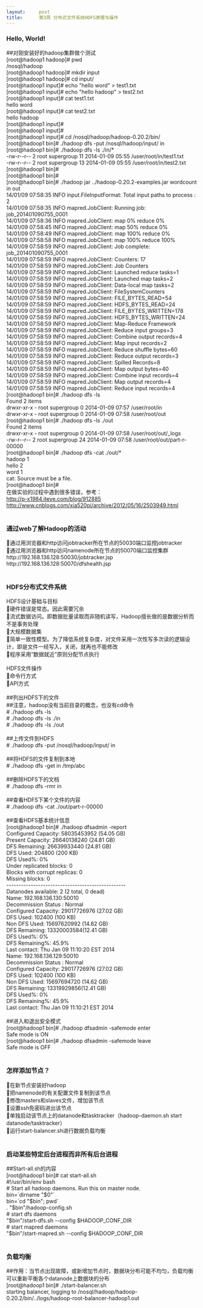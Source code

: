 ```yaml
---
layout:     post
title:      第3周 分布式文件系统HDFS原理与操作
---
```

<div id="article_content" class="article_content clearfix csdn-tracking-statistics" data-pid="blog" data-mod="popu_307" data-dsm="post">
								            <link rel="stylesheet" href="https://csdnimg.cn/release/phoenix/template/css/ck_htmledit_views-f76675cdea.css">
						<div class="htmledit_views" id="content_views">
                
<div>
<h3><strong>Hello, World!</strong></h3>
</div>
<div>##对刚安装好的hadoop集群做个测试</div>
<div>[root@hadoop1 hadoop]# pwd</div>
<div>/nosql/hadoop</div>
<div>[root@hadoop1 hadoop]# mkdir input</div>
<div>[root@hadoop1 hadoop]# cd input/</div>
<div>[root@hadoop1 input]# echo "hello word" &gt; test1.txt</div>
<div>[root@hadoop1 input]# echo "hello hadoop" &gt; test2.txt</div>
<div>[root@hadoop1 input]# cat test1.txt</div>
<div>hello word</div>
<div>[root@hadoop1 input]# cat test2.txt</div>
<div>hello hadoop</div>
<div>[root@hadoop1 input]#</div>
<div>[root@hadoop1 input]#</div>
<div>[root@hadoop1 input]# cd /nosql/hadoop/hadoop-0.20.2/bin/</div>
<div>[root@hadoop1 bin]# ./hadoop dfs -put /nosql/hadoop/input/ in</div>
<div>[root@hadoop1 bin]# ./hadoop dfs -ls ./in/*</div>
<div>-rw-r--r-- 2 root supergroup 11 2014-01-09 05:55 /user/root/in/test1.txt</div>
<div>-rw-r--r-- 2 root supergroup 13 2014-01-09 05:55 /user/root/in/test2.txt</div>
<div>[root@hadoop1 bin]#</div>
<div>[root@hadoop1 bin]#</div>
<div>[root@hadoop1 bin]# ./hadoop jar ../hadoop-0.20.2-examples.jar wordcount in out</div>
<div>14/01/09 07:58:35 INFO input.FileInputFormat: Total input paths to process : 2</div>
<div>14/01/09 07:58:35 INFO mapred.JobClient: Running job: job_201401090755_0001</div>
<div>14/01/09 07:58:36 INFO mapred.JobClient: map 0% reduce 0%</div>
<div>14/01/09 07:58:45 INFO mapred.JobClient: map 50% reduce 0%</div>
<div>14/01/09 07:58:49 INFO mapred.JobClient: map 100% reduce 0%</div>
<div>14/01/09 07:58:58 INFO mapred.JobClient: map 100% reduce 100%</div>
<div>14/01/09 07:58:59 INFO mapred.JobClient: Job complete: job_201401090755_0001</div>
<div>14/01/09 07:58:59 INFO mapred.JobClient: Counters: 17</div>
<div>14/01/09 07:58:59 INFO mapred.JobClient: Job Counters</div>
<div>14/01/09 07:58:59 INFO mapred.JobClient: Launched reduce tasks=1</div>
<div>14/01/09 07:58:59 INFO mapred.JobClient: Launched map tasks=2</div>
<div>14/01/09 07:58:59 INFO mapred.JobClient: Data-local map tasks=2</div>
<div>14/01/09 07:58:59 INFO mapred.JobClient: FileSystemCounters</div>
<div>14/01/09 07:58:59 INFO mapred.JobClient: FILE_BYTES_READ=54</div>
<div>14/01/09 07:58:59 INFO mapred.JobClient: HDFS_BYTES_READ=24</div>
<div>14/01/09 07:58:59 INFO mapred.JobClient: FILE_BYTES_WRITTEN=178</div>
<div>14/01/09 07:58:59 INFO mapred.JobClient: HDFS_BYTES_WRITTEN=24</div>
<div>14/01/09 07:58:59 INFO mapred.JobClient: Map-Reduce Framework</div>
<div>14/01/09 07:58:59 INFO mapred.JobClient: Reduce input groups=3</div>
<div>14/01/09 07:58:59 INFO mapred.JobClient: Combine output records=4</div>
<div>14/01/09 07:58:59 INFO mapred.JobClient: Map input records=2</div>
<div>14/01/09 07:58:59 INFO mapred.JobClient: Reduce shuffle bytes=60</div>
<div>14/01/09 07:58:59 INFO mapred.JobClient: Reduce output records=3</div>
<div>14/01/09 07:58:59 INFO mapred.JobClient: Spilled Records=8</div>
<div>14/01/09 07:58:59 INFO mapred.JobClient: Map output bytes=40</div>
<div>14/01/09 07:58:59 INFO mapred.JobClient: Combine input records=4</div>
<div>14/01/09 07:58:59 INFO mapred.JobClient: Map output records=4</div>
<div>14/01/09 07:58:59 INFO mapred.JobClient: Reduce input records=4</div>
<div>[root@hadoop1 bin]# ./hadoop dfs -ls</div>
<div>Found 2 items</div>
<div>drwxr-xr-x - root supergroup 0 2014-01-09 07:57 /user/root/in</div>
<div>drwxr-xr-x - root supergroup 0 2014-01-09 07:58 /user/root/out</div>
<div>[root@hadoop1 bin]# ./hadoop dfs -ls ./out</div>
<div>Found 2 items</div>
<div>drwxr-xr-x - root supergroup 0 2014-01-09 07:58 /user/root/out/_logs</div>
<div>-rw-r--r-- 2 root supergroup 24 2014-01-09 07:58 /user/root/out/part-r-00000</div>
<div>[root@hadoop1 bin]# ./hadoop dfs -cat ./out/*</div>
<div>hadoop 1</div>
<div>hello 2</div>
<div>word 1</div>
<div>cat: Source must be a file.</div>
<div>[root@hadoop1 bin]# </div>
<div>在做实验的过程中遇到很多错误，参考：</div>
<div><a href="http://p-x1984.iteye.com/blog/912885" rel="nofollow">http://p-x1984.iteye.com/blog/912885</a></div>
<div><a href="http://www.cnblogs.com/xia520pi/archive/2012/05/16/2503949.html" rel="nofollow">http://www.cnblogs.com/xia520pi/archive/2012/05/16/2503949.html</a></div>
<div><br></div>
<div>
<h3><strong>通过web了解Hadoop的活动</strong></h3>
</div>
<div>通过用浏览器和http访问jobtracker所在节点的50030端口监控jobtracker</div>
<div>通过用浏览器和http访问namenode所在节点的50070端口监控集群</div>
<div>http://192.168.136.128:50030/jobtracker.jsp</div>
<div>http://192.168.136.128:50070/dfshealth.jsp</div>
<div><br></div>
<div>
<h3><strong>HDFS分布式文件系统</strong></h3>
</div>
<div>HDFS设计基础与目标</div>
<div>硬件错误是常态。因此需要冗余</div>
<div>流式数据访问。即数据批量读取而非随机读写，Hadoop擅长做的是数据分析而不是事务处理</div>
<div>大规模数据集</div>
<div>简单一致性模型。为了降低系统复杂度，对文件采用一次性写多次读的逻辑设计，即是文件一经写入，关闭，就再也不能修改</div>
<div>程序采用“数据就近”原则分配节点执行</div>
<div><br></div>
<div>HDFS文件操作</div>
<div>命令行方式</div>
<div>API方式</div>
<div><br></div>
<div>##列出HDFS下的文件</div>
<div>##注意，hadoop没有当前目录的概念，也没有cd命令</div>
<div># ./hadoop dfs -ls</div>
<div># ./hadoop dfs -ls ./in</div>
<div># ./hadoop dfs -ls ./out</div>
<div><br></div>
<div>##上传文件到HDFS</div>
<div># ./hadoop dfs -put /nosql/hadoop/input/ in</div>
<div><br></div>
<div>##将HDFS的文件复制到本地</div>
<div># ./hadoop dfs -get in /tmp/abc</div>
<div><br></div>
<div>##删除HDFS下的文档</div>
<div># ./hadoop dfs -rmr in</div>
<div><br></div>
<div>##查看HDFS下某个文件的内容</div>
<div># ./hadoop dfs -cat ./out/part-r-00000</div>
<div><br></div>
<div>##查看HDFS基本统计信息</div>
<div>[root@hadoop1 bin]# ./hadoop dfsadmin -report</div>
<div>Configured Capacity: 58035453952 (54.05 GB)</div>
<div>Present Capacity: 26640138240 (24.81 GB)</div>
<div>DFS Remaining: 26639933440 (24.81 GB)</div>
<div>DFS Used: 204800 (200 KB)</div>
<div>DFS Used%: 0%</div>
<div>Under replicated blocks: 0</div>
<div>Blocks with corrupt replicas: 0</div>
<div>Missing blocks: 0</div>
<div>-------------------------------------------------</div>
<div>Datanodes available: 2 (2 total, 0 dead)</div>
<div>Name: 192.168.136.130:50010</div>
<div>Decommission Status : Normal</div>
<div>Configured Capacity: 29017726976 (27.02 GB)</div>
<div>DFS Used: 102400 (100 KB)</div>
<div>Non DFS Used: 15697620992 (14.62 GB)</div>
<div>DFS Remaining: 13320003584(12.41 GB)</div>
<div>DFS Used%: 0%</div>
<div>DFS Remaining%: 45.9%</div>
<div>Last contact: Thu Jan 09 11:10:20 EST 2014</div>
<div>Name: 192.168.136.129:50010</div>
<div>Decommission Status : Normal</div>
<div>Configured Capacity: 29017726976 (27.02 GB)</div>
<div>DFS Used: 102400 (100 KB)</div>
<div>Non DFS Used: 15697694720 (14.62 GB)</div>
<div>DFS Remaining: 13319929856(12.41 GB)</div>
<div>DFS Used%: 0%</div>
<div>DFS Remaining%: 45.9%</div>
<div>Last contact: Thu Jan 09 11:10:21 EST 2014</div>
<div><br></div>
<div>##进入和退出安全模式</div>
<div>[root@hadoop1 bin]# ./hadoop dfsadmin -safemode enter</div>
<div>Safe mode is ON</div>
<div>[root@hadoop1 bin]# ./hadoop dfsadmin -safemode leave</div>
<div>Safe mode is OFF</div>
<div><br></div>
<div>
<h3><strong>怎样添加节点？</strong></h3>
</div>
<div>在新节点安装好hadoop</div>
<div>把namenode的有关配置文件复制到该节点</div>
<div>修改masters和slaves文件，增加该节点</div>
<div>设置ssh免密码进出该节点</div>
<div>单独启动该节点上的datanode和tasktracker（hadoop-daemon.sh start datanode/tasktracker）</div>
<div>运行start-balancer.sh进行数据负载均衡</div>
<div><br></div>
<div>
<h3><strong>启动某些特定后台进程而非所有后台进程</strong></h3>
</div>
<div>##Start-all.sh的内容</div>
<div>[root@hadoop1 bin]# cat start-all.sh</div>
<div>#!/usr/bin/env bash</div>
<div># Start all hadoop daemons. Run this on master node. </div>
<div>bin=`dirname "$0"`</div>
<div>bin=`cd "$bin"; pwd`</div>
<div>. "$bin"/hadoop-config.sh</div>
<div># start dfs daemons</div>
<div>"$bin"/start-dfs.sh --config $HADOOP_CONF_DIR</div>
<div># start mapred daemons</div>
<div>"$bin"/start-mapred.sh --config $HADOOP_CONF_DIR</div>
<div><br></div>
<div>
<h3><strong>负载均衡</strong></h3>
</div>
<div>##作用：当节点出现故障，或新增加节点时，数据块分布可能不均匀，负载均衡可以重新平衡各个datanode上数据块的分布</div>
<div>[root@hadoop1 bin]# ./start-balancer.sh</div>
<div>starting balancer, logging to /nosql/hadoop/hadoop-0.20.2/bin/../logs/hadoop-root-balancer-hadoop1.out</div>
<br>            </div>
                </div>